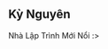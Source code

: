 
<!DOCTYPE html>
<html lang="en">
<head>
    <meta charset="UTF-8">
    <meta http-equiv="X-UA-Compatible" content="IE=edge">
    <meta name="viewport" content="width=device-width, initial-scale=1.0">
    <link rel='shortcut icon' href='long.jpg' />
    <title>Võ Hồ Kỳ Nguyên</title>
    <link rel="stylesheet" href="style.css">
    <link rel="stylesheet" href="./fontawesome-free-5.15.4-web/css/all.css">

</head>
<body>
    <div class="card">
        <div class="card__img">
            <img src="" alt="">
        </div>
        <h2>Kỳ Nguyên</h2>
        <p>Nhà Lập Trình Mới Nổi :></p>
        <div class="card__social">
            <a href="https://www.facebook.com/profile.php?id=100063456977039&locale=vi_VN">
                <i class="fab fa-facebook-f"></i>
            </a>
            <a href="mailto:vohokynguyen@gmail.com">
                <i class="fas fa-envelope"></i>
            </a>
            <a href="https://github.com/MicKNguyenn">
                <i class="fab fa-github"></i>
    
</body>
</html>
